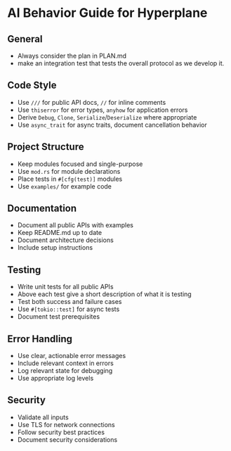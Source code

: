 # AI Behavior Guide for Hyperplane

## General
- Always consider the plan in PLAN.md
- make an integration test that tests the overall protocol as we develop it.

## Code Style
- Use `///` for public API docs, `//` for inline comments
- Use `thiserror` for error types, `anyhow` for application errors
- Derive `Debug`, `Clone`, `Serialize`/`Deserialize` where appropriate
- Use `async_trait` for async traits, document cancellation behavior

## Project Structure
- Keep modules focused and single-purpose
- Use `mod.rs` for module declarations
- Place tests in `#[cfg(test)]` modules
- Use `examples/` for example code

## Documentation
- Document all public APIs with examples
- Keep README.md up to date
- Document architecture decisions
- Include setup instructions

## Testing
- Write unit tests for all public APIs
- Above each test give a short description of what it is testing
- Test both success and failure cases
- Use `#[tokio::test]` for async tests
- Document test prerequisites

## Error Handling
- Use clear, actionable error messages
- Include relevant context in errors
- Log relevant state for debugging
- Use appropriate log levels

## Security
- Validate all inputs
- Use TLS for network connections
- Follow security best practices
- Document security considerations 